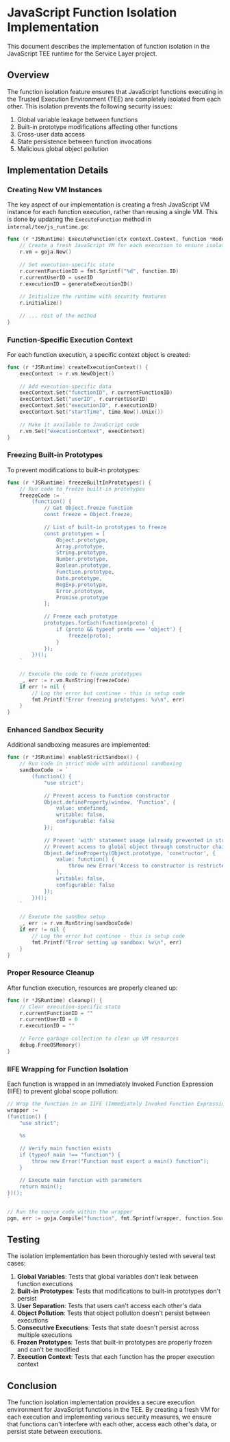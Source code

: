 # JavaScript Function Isolation Implementation

This document describes the implementation of function isolation in the JavaScript TEE runtime for the Service Layer project.

## Overview

The function isolation feature ensures that JavaScript functions executing in the Trusted Execution Environment (TEE) are completely isolated from each other. This isolation prevents the following security issues:

1. Global variable leakage between functions
2. Built-in prototype modifications affecting other functions
3. Cross-user data access
4. State persistence between function invocations
5. Malicious global object pollution

## Implementation Details

### Creating New VM Instances

The key aspect of our implementation is creating a fresh JavaScript VM instance for each function execution, rather than reusing a single VM. This is done by updating the `ExecuteFunction` method in `internal/tee/js_runtime.go`:

```go
func (r *JSRuntime) ExecuteFunction(ctx context.Context, function *models.Function, params map[string]interface{}, userID int) (*models.ExecutionResult, error) {
    // Create a fresh JavaScript VM for each execution to ensure isolation
    r.vm = goja.New()
    
    // Set execution-specific state
    r.currentFunctionID = fmt.Sprintf("%d", function.ID)
    r.currentUserID = userID
    r.executionID = generateExecutionID()
    
    // Initialize the runtime with security features
    r.initialize()
    
    // ... rest of the method
}
```

### Function-Specific Execution Context

For each function execution, a specific context object is created:

```go
func (r *JSRuntime) createExecutionContext() {
    execContext := r.vm.NewObject()
    
    // Add execution-specific data
    execContext.Set("functionID", r.currentFunctionID)
    execContext.Set("userID", r.currentUserID)
    execContext.Set("executionID", r.executionID)
    execContext.Set("startTime", time.Now().Unix())
    
    // Make it available to JavaScript code
    r.vm.Set("executionContext", execContext)
}
```

### Freezing Built-in Prototypes

To prevent modifications to built-in prototypes:

```go
func (r *JSRuntime) freezeBuiltInPrototypes() {
    // Run code to freeze built-in prototypes
    freezeCode := `
        (function() {
            // Get Object.freeze function
            const freeze = Object.freeze;
            
            // List of built-in prototypes to freeze
            const prototypes = [
                Object.prototype,
                Array.prototype,
                String.prototype,
                Number.prototype,
                Boolean.prototype,
                Function.prototype,
                Date.prototype,
                RegExp.prototype,
                Error.prototype,
                Promise.prototype
            ];
            
            // Freeze each prototype
            prototypes.forEach(function(proto) {
                if (proto && typeof proto === 'object') {
                    freeze(proto);
                }
            });
        })();
    `
    
    // Execute the code to freeze prototypes
    _, err := r.vm.RunString(freezeCode)
    if err != nil {
        // Log the error but continue - this is setup code
        fmt.Printf("Error freezing prototypes: %v\n", err)
    }
}
```

### Enhanced Sandbox Security

Additional sandboxing measures are implemented:

```go
func (r *JSRuntime) enableStrictSandbox() {
    // Run code in strict mode with additional sandboxing
    sandboxCode := `
        (function() {
            "use strict";
            
            // Prevent access to Function constructor
            Object.defineProperty(window, 'Function', {
                value: undefined,
                writable: false,
                configurable: false
            });
            
            // Prevent 'with' statement usage (already prevented in strict mode)
            // Prevent access to global object through constructor chains
            Object.defineProperty(Object.prototype, 'constructor', {
                value: function() {
                    throw new Error('Access to constructor is restricted in secure function context');
                },
                writable: false,
                configurable: false
            });
        })();
    `
    
    // Execute the sandbox setup
    _, err := r.vm.RunString(sandboxCode)
    if err != nil {
        // Log the error but continue - this is setup code
        fmt.Printf("Error setting up sandbox: %v\n", err)
    }
}
```

### Proper Resource Cleanup

After function execution, resources are properly cleaned up:

```go
func (r *JSRuntime) cleanup() {
    // Clear execution-specific state
    r.currentFunctionID = ""
    r.currentUserID = 0
    r.executionID = ""
    
    // Force garbage collection to clean up VM resources
    debug.FreeOSMemory()
}
```

### IIFE Wrapping for Function Isolation

Each function is wrapped in an Immediately Invoked Function Expression (IIFE) to prevent global scope pollution:

```go
// Wrap the function in an IIFE (Immediately Invoked Function Expression)
wrapper := `
(function() {
    "use strict";
    
    %s
    
    // Verify main function exists
    if (typeof main !== "function") {
        throw new Error("Function must export a main() function");
    }
    
    // Execute main function with parameters
    return main();
})();
`

// Run the source code within the wrapper
pgm, err := goja.Compile("function", fmt.Sprintf(wrapper, function.SourceCode), false)
```

## Testing

The isolation implementation has been thoroughly tested with several test cases:

1. **Global Variables**: Tests that global variables don't leak between function executions
2. **Built-in Prototypes**: Tests that modifications to built-in prototypes don't persist
3. **User Separation**: Tests that users can't access each other's data
4. **Object Pollution**: Tests that object pollution doesn't persist between executions
5. **Consecutive Executions**: Tests that state doesn't persist across multiple executions
6. **Frozen Prototypes**: Tests that built-in prototypes are properly frozen and can't be modified
7. **Execution Context**: Tests that each function has the proper execution context

## Conclusion

The function isolation implementation provides a secure execution environment for JavaScript functions in the TEE. By creating a fresh VM for each execution and implementing various security measures, we ensure that functions can't interfere with each other, access each other's data, or persist state between executions. 